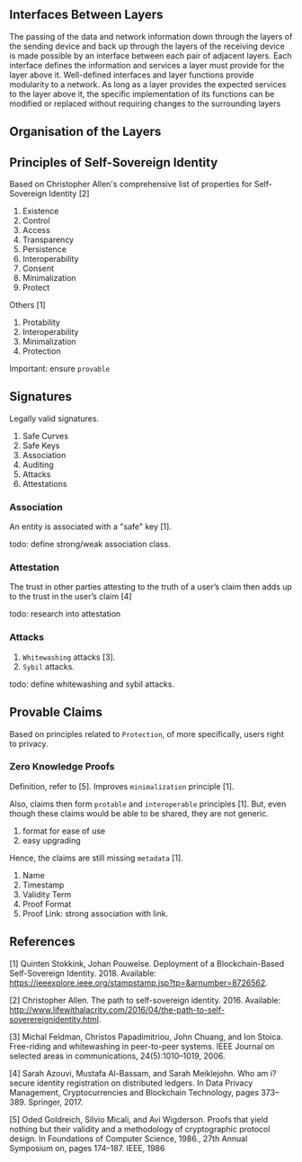 ## Interfaces Between Layers

The passing of the data and network information down through the layers of the sending device and back up through the layers of the receiving device is made possible by an interface between each pair of adjacent layers. Each interface defines the information and services a layer must provide for the layer above it. Well-defined interfaces and layer functions provide modularity to a network. As long as a layer provides the expected services to the layer above it, the specific implementation of its functions can be modified or replaced without requiring changes to the surrounding layers

## Organisation of the Layers


## Principles of Self-Sovereign Identity
Based on Christopher Allen's comprehensive list of properties for Self-Sovereign Identity [2]
1. Existence
2. Control
3. Access
4. Transparency
5. Persistence
6. Interoperability
7. Consent
8. Minimalization
10. Protect

Others [1]
1. Protability
2. Interoperability
3. Minimalization
4. Protection

Important: ensure `provable`

## Signatures
Legally valid signatures.
1. Safe Curves
2. Safe Keys
3. Association
4. Auditing
5. Attacks
6. Attestations

### Association
An entity is associated with a "safe" key [1].

todo: define strong/weak association class.

### Attestation
The trust in other parties attesting to the truth of a user’s claim then adds up to the trust in the user’s claim [4]

todo: research into attestation

### Attacks
1. `Whitewashing` attacks [3].
2. `Sybil` attacks.

todo: define whitewashing and sybil attacks.

## Provable Claims
Based on principles related to `Protection`, of more specifically, users right to privacy.

### Zero Knowledge Proofs
Definition, refer to [5]. Improves `minimalization` principle [1].

Also, claims then form `protable` and `interoperable` principles [1]. But, even though these claims
would be able to be shared, they are not generic.

1. format for ease of use
2. easy upgrading

Hence, the claims are still missing `metadata` [1].
1. Name
2. Timestamp
3. Validity Term
4. Proof Format
5. Proof Link: strong association with link.


## References
[1] Quinten Stokkink, Johan Pouwelse. Deployment of a Blockchain-Based Self-Sovereign Identity. 2018. Available:
https://ieeexplore.ieee.org/stampstamp.jsp?tp=&arnumber=8726562.

[2] Christopher Allen. The path to self-sovereign identity. 2016. Available:
http://www.lifewithalacrity.com/2016/04/the-path-to-self-soverereignidentity.html.

[3] Michal Feldman, Christos Papadimitriou, John Chuang, and Ion Stoica.
Free-riding and whitewashing in peer-to-peer systems.
IEEE Journal on selected areas in communications, 24(5):1010–1019, 2006.

[4] Sarah Azouvi, Mustafa Al-Bassam, and Sarah Meiklejohn. Who am i? secure identity registration on distributed ledgers.
In Data Privacy Management, Cryptocurrencies and Blockchain Technology, pages 373–389. Springer, 2017.

[5] Oded Goldreich, Silvio Micali, and Avi Wigderson. Proofs that yield nothing but their validity and a methodology of cryptographic protocol design.
In Foundations of Computer Science, 1986., 27th Annual Symposium on, pages 174–187. IEEE, 1986
